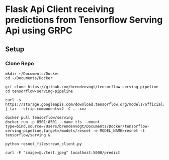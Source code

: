 # Flask Api Client receiving predictions from Tensorflow Serving Api using GRPC 

## Setup 
### Clone Repo

```
mkdir ~/Documents/Docker
cd ~/Documents/Docker
```

```
git clone https://github.com/brendenvogt/tensorflow-serving-pipeline
cd tensorflow-serving-pipeline
```

```
curl -s https://storage.googleapis.com/download.tensorflow.org/models/official/20181001_resnet/savedmodels/resnet_v2_fp32_savedmodel_NHWC_jpg.tar.gz | tar --strip-components=2 -C . -xvz
```

```
docker pull tensorflow/serving
docker run -p 8501:8501 --name tfs --mount type=bind,source=/Users/brendenvogt/Documents/Docker/tensorflow-serving-pipeline,target=/models/resnet -e MODEL_NAME=resnet -t tensorflow/serving &
```

```
python resnet_filestream_client.py
```

```
curl -F "image=@./test.jpeg" localhost:5000/predict
```
